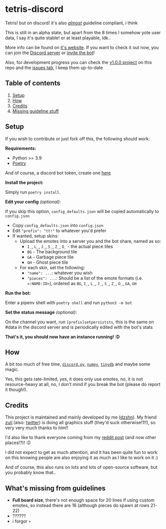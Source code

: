 # tetris-discord

Tetris! but on discord! it's also [_almost_](#what-s-missing-from-guidelines) guideline compliant, i think

This is still in an alpha state, but apart from the 8 times I somehow yote user data, I say it's quite stable! or at least playable, idk..

More info can be found on [it's website](https://tetris-dsc.dzshn.xyz). If you want to check it out now, you can join the [Discord server](https://discord.gg/ytJj3eQ74B) or [invite the bot](https://discord.com/api/oauth2/authorize?client_id=883520648553594920&permissions=116736&scope=bot%20applications.commands)!

Also, for development progress you can check the [v1.0.0 project](https://github.com/dzshn/tetris-discord/projects/2) on this repo and the [issues tab](https://github.com/dzshn/tetris-discord/issues), I keep them up-to-date

## Table of contents

1. [Setup](#setup)
2. [How](#how)
3. [Credits](#credits)
4. [Missing guideline stuff](#what-s-missing-from-guidelines)

## Setup

If you wish to contribute or just fork off this, the following should work:

**Requirements:**

-   Python >= 3.9
-   [Poetry](https://python-poetry.org/)

And of course, a discord bot token, create one [here](https://discord.com/developers/applications)

**Install the project:**

Simply run `poetry install`.

**Edit your config** _(optional)_:

If you skip this option, `config_defaults.json` will be copied automatically to `config.json`

-   Copy `config_defaults.json` into `config.json`
-   Edit `"prefix": "tt!"` to whatever you'd prefer
-   If wanted, setup skins:
    -   Upload the emotes into a server you and the bot share, named as so:
        -   `I_`, `L_`, `J_`, `S_`, `Z_`, `O_` - the actual piece tiles
        -   `BG` - The background tile
        -   `GA` - Garbage piece tile
        -   `GH` - Ghost piece tile
    -   For each skin, set the following:
        -   `"name": ...`: whatever you wish
        -   `"pieces": ...`: Should be a list of the emote formats (i.e. `<:NAME:ID>`), ordered as `BG`, `I_`, `L_`, `J_`, `S_`, `Z_`, `O_`, `GA`, `GH`

**Run the bot:**

Enter a pipenv shell with `poetry shell` and run `python3 -m bot`

**Set the status message** _(optional)_:

On the channel you want, run `[prefix]setpersiststs`, this is the same on #data in the discord server and is periodically edited with the bot's stats

**That's it, you should now have an instance running! :D**

## How

A bit too much of free time, [`discord.py`](https://github.com/Rapptz/discord.py/), [`numpy`](https://numpy.org/), [`tinydb`](https://tinydb.readthedocs.io/) and maybe some magic.

Yes, this gets rate-limited, yes, it does only use emotes, no, it is not resource-heavy at all, no, I don't mind if you break the bot (please do report it though!).

## Credits

This project is maintained and mainly developed by me ([dzshn](https://dzshn.xyz/)). My friend [zuli](https://www.instagram.com/zulimations/) (also: [twitter](https://twitter.com/zulimations)) is doing all graphics stuff (they'd suck otherwise!1!!), so very very much thanks to him!!

I'd also like to thank everyone coming from my [reddit post](https://www.reddit.com/r/discordapp/comments/pqqdnt/thought_some_of_you_might_like_what_im_currently/) (and now other places!?)! :D

I did not expect to get as much attention, and it has been quite fun to work on this knowing people are also enjoying it as much as I like to work on it :)

And of course, this also runs on lots and lots of open-source software, but you probably know that..

## What's missing from guidelines

-   **Full board size**, there's not enough space for 20 lines if using custom emotes, so instead there are 16 (although pieces do spawn at rows 21-22)
-   ??????
-   i forgor 💀
